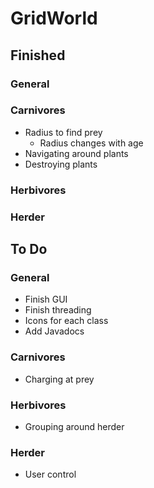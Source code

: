 # GridWorld

## Finished

### General

### Carnivores
- Radius to find prey
    - Radius changes with age
- Navigating around plants
- Destroying plants

### Herbivores

### Herder

## To Do

### General
- Finish GUI
- Finish threading
- Icons for each class
- Add Javadocs

### Carnivores
- Charging at prey

### Herbivores
- Grouping around herder

### Herder
- User control
